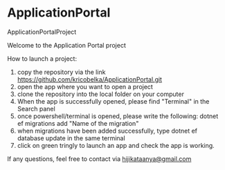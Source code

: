 # ApplicationPortal
ApplicationPortalProject

Welcome to the Application Portal project


How to launch a project:

1) copy the repository via the link https://github.com/kricobelka/ApplicationPortal.git
2) open the app where you want to open a project
3) clone the repository into the local folder on your computer
4) When the app is successfully opened, please find "Terminal" in the Search panel
5) once powershell/terminal is opened, please write the following: dotnet ef migrations add "Name of the migration"
6) when migrations have been added successfully, type dotnet ef database update in the same terminal
7) click on green tringly to launch an app and check the app is working.


If any questions, feel free to contact via hijikataanya@gmail.com
